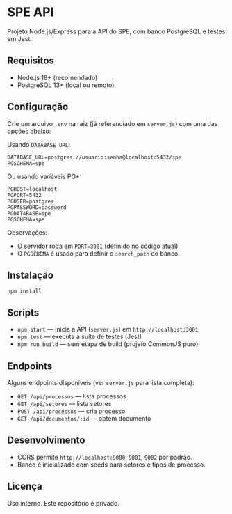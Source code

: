 # SPE API

Projeto Node.js/Express para a API do SPE, com banco PostgreSQL e testes em Jest.

## Requisitos
- Node.js 18+ (recomendado)
- PostgreSQL 13+ (local ou remoto)

## Configuração
Crie um arquivo `.env` na raiz (já referenciado em `server.js`) com uma das opções abaixo:

Usando `DATABASE_URL`:
```
DATABASE_URL=postgres://usuario:senha@localhost:5432/spe
PGSCHEMA=spe
```

Ou usando variáveis PG*:
```
PGHOST=localhost
PGPORT=5432
PGUSER=postgres
PGPASSWORD=password
PGDATABASE=spe
PGSCHEMA=spe
```

Observações:
- O servidor roda em `PORT=3001` (definido no código atual).
- O `PGSCHEMA` é usado para definir o `search_path` do banco.

## Instalação
```
npm install
```

## Scripts
- `npm start` — inicia a API (`server.js`) em `http://localhost:3001`
- `npm test` — executa a suíte de testes (Jest)
- `npm run build` — sem etapa de build (projeto CommonJS puro)

## Endpoints
Alguns endpoints disponíveis (ver `server.js` para lista completa):
- `GET /api/processos` — lista processos
- `GET /api/setores` — lista setores
- `POST /api/processos` — cria processo
- `GET /api/documentos/:id` — obtém documento

## Desenvolvimento
- CORS permite `http://localhost:9000`, `9001`, `9002` por padrão.
- Banco é inicializado com seeds para setores e tipos de processo.

## Licença
Uso interno. Este repositório é privado.